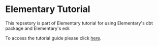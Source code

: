 # Elementary Tutorial

This repsetory is part of Elementary tutorial for using Elementary's dbt package and Elementary's edr.

To access the tutorial guide please click [here](https://docs.elementary-data.com/guides/add-elementary-tests).
